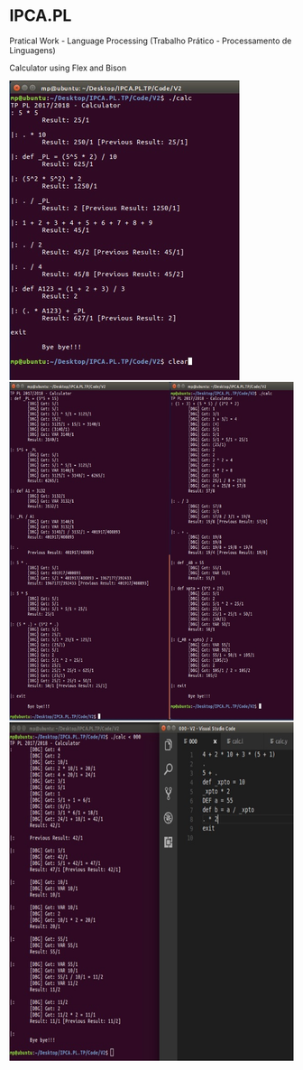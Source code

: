 # IPCA.PL
Pratical Work - Language Processing (Trabalho Prático - Processamento de Linguagens)

Calculator using Flex and Bison

<img src="https://github.com/miguelpimenta/IPCA.PL/blob/master/Img/000.jpg" />
<img src="https://github.com/miguelpimenta/IPCA.PL/blob/master/Img/001.jpg" width="800" height="600" />
<img src="https://github.com/miguelpimenta/IPCA.PL/blob/master/Img/002.jpg" width="800" height="600" />
